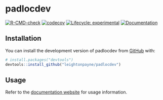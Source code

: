 
<!-- README.md is generated from README.Rmd. Please edit that file -->

# padlocdev

<!-- badges: start -->

[![R-CMD-check](https://github.com/leightonpayne/padlocdev/actions/workflows/R-CMD-check.yaml/badge.svg)](https://github.com/leightonpayne/padlocdev/actions/workflows/R-CMD-check.yaml)
[![codecov](https://codecov.io/gh/leightonpayne/padlocdev/branch/master/graph/badge.svg?token=06BRH9RWNI)](https://codecov.io/gh/leightonpayne/padlocdev)
[![Lifecycle:
experimental](https://img.shields.io/badge/lifecycle-experimental-orange.svg)](https://lifecycle.r-lib.org/articles/stages.html#experimental)
[![Documentation](https://github.com/leightonpayne/padlocdev/actions/workflows/pkgdown.yaml/badge.svg)](https://leightonpayne.github.io/padlocdev/)
<!-- badges: end -->

## Installation

You can install the development version of padlocdev from
[GitHub](https://github.com/) with:

``` r
# install.packages("devtools")
devtools::install_github("leightonpayne/padlocdev")
```

## Usage

Refer to the [documentation
website](https://leightonpayne.github.io/padlocdev/) for usage
information.
